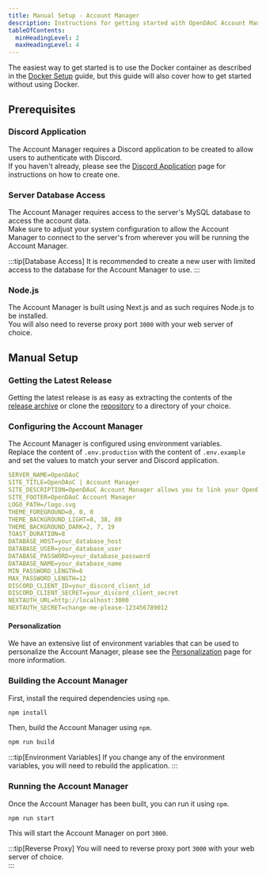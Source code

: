 ```yaml
---
title: Manual Setup - Account Manager
description: Instructions for getting started with OpenDAoC Account Manager without using Docker.
tableOfContents:
  minHeadingLevel: 2
  maxHeadingLevel: 4
---
```


The easiest way to get started is to use the Docker container as described in the [Docker Setup][1] guide, but this guide will also cover how to get started without using Docker.

## Prerequisites

### Discord Application

The Account Manager requires a Discord application to be created to allow users to authenticate with Discord.  
If you haven't already, please see the [Discord Application][2] page for instructions on how to create one.

### Server Database Access

The Account Manager requires access to the server's MySQL database to access the account data.  
Make sure to adjust your system configuration to allow the Account Manager to connect to the server's from wherever you will be running the Account Manager.

:::tip[Database Access]
It is recommended to create a new user with limited access to the database for the Account Manager to use.
:::

### Node.js

The Account Manager is built using Next.js and as such requires Node.js to be installed.  
You will also need to reverse proxy port `3000` with your web server of choice.

## Manual Setup

### Getting the Latest Release

Getting the latest release is as easy as extracting the contents of the [release archive][3] or clone the [repository][4] to a directory of your choice.

### Configuring the Account Manager

The Account Manager is configured using environment variables.  
Replace the content of `.env.production` with the content of `.env.example` and set the values to match your server and Discord application.

```yml
SERVER_NAME=OpenDAoC
SITE_TITLE=OpenDAoC | Account Manager
SITE_DESCRIPTION=OpenDAoC Account Manager allows you to link your OpenDAoC account to your Discord for easy password recovery.
SITE_FOOTER=OpenDAoC Account Manager
LOGO_PATH=/logo.svg
THEME_FOREGROUND=0, 0, 0
THEME_BACKGROUND_LIGHT=8, 38, 80
THEME_BACKGROUND_DARK=2, 7, 19
TOAST_DURATION=8
DATABASE_HOST=your_database_host
DATABASE_USER=your_database_user
DATABASE_PASSWORD=your_database_password
DATABASE_NAME=your_database_name
MIN_PASSWORD_LENGTH=6
MAX_PASSWORD_LENGTH=12
DISCORD_CLIENT_ID=your_discord_client_id
DISCORD_CLIENT_SECRET=your_discord_client_secret
NEXTAUTH_URL=http://localhost:3000
NEXTAUTH_SECRET=change-me-please-123456789012
```

#### Personalization
We have an extensive list of environment variables that can be used to personalize the Account Manager, please see the [Personalization][4] page for more information.


### Building the Account Manager

First, install the required dependencies using `npm`.

```bash
npm install
```

Then, build the Account Manager using `npm`.

```bash
npm run build
```

:::tip[Environment Variables]
If you change any of the environment variables, you will need to rebuild the application.
:::
### Running the Account Manager

Once the Account Manager has been built, you can run it using `npm`.

```bash
npm run start
```

This will start the Account Manager on port `3000`.

:::tip[Reverse Proxy]
You will need to reverse proxy port `3000` with your web server of choice.  
:::


[1]: /docs/account-manager/docker-setup
[2]: /docs/account-manager/discord-application
[3]: https://github.com/OpenDAoC/opendaoc-accountmanager/releases/latest
[4]: https://github.com/OpenDAoC/opendaoc-accountmanager
